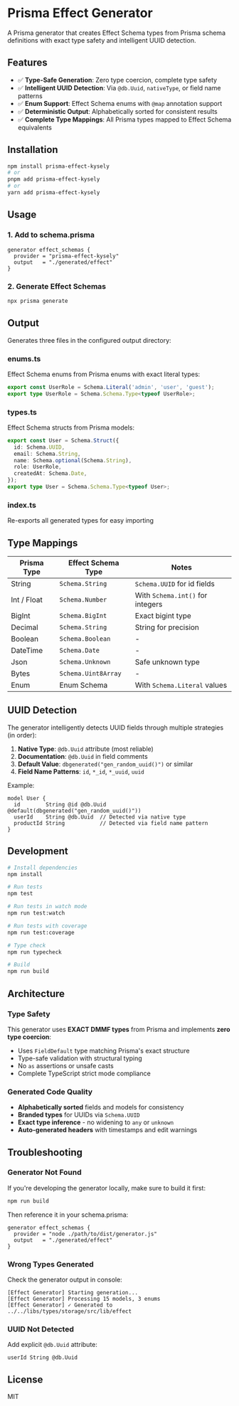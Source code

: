 # Prisma Effect Generator

A Prisma generator that creates Effect Schema types from Prisma schema definitions with exact type safety and intelligent UUID detection.

## Features

- ✅ **Type-Safe Generation**: Zero type coercion, complete type safety
- ✅ **Intelligent UUID Detection**: Via `@db.Uuid`, `nativeType`, or field name patterns
- ✅ **Enum Support**: Effect Schema enums with `@map` annotation support
- ✅ **Deterministic Output**: Alphabetically sorted for consistent results
- ✅ **Complete Type Mappings**: All Prisma types mapped to Effect Schema equivalents

## Installation

```bash
npm install prisma-effect-kysely
# or
pnpm add prisma-effect-kysely
# or
yarn add prisma-effect-kysely
```

## Usage

### 1. Add to schema.prisma

```prisma
generator effect_schemas {
  provider = "prisma-effect-kysely"
  output   = "./generated/effect"
}
```

### 2. Generate Effect Schemas

```bash
npx prisma generate
```

## Output

Generates three files in the configured output directory:

### enums.ts

Effect Schema enums from Prisma enums with exact literal types:

```typescript
export const UserRole = Schema.Literal('admin', 'user', 'guest');
export type UserRole = Schema.Schema.Type<typeof UserRole>;
```

### types.ts

Effect Schema structs from Prisma models:

```typescript
export const User = Schema.Struct({
  id: Schema.UUID,
  email: Schema.String,
  name: Schema.optional(Schema.String),
  role: UserRole,
  createdAt: Schema.Date,
});
export type User = Schema.Schema.Type<typeof User>;
```

### index.ts

Re-exports all generated types for easy importing

## Type Mappings

| Prisma Type | Effect Schema Type  | Notes                            |
| ----------- | ------------------- | -------------------------------- |
| String      | `Schema.String`     | `Schema.UUID` for id fields      |
| Int / Float | `Schema.Number`     | With `Schema.int()` for integers |
| BigInt      | `Schema.BigInt`     | Exact bigint type                |
| Decimal     | `Schema.String`     | String for precision             |
| Boolean     | `Schema.Boolean`    | -                                |
| DateTime    | `Schema.Date`       | -                                |
| Json        | `Schema.Unknown`    | Safe unknown type                |
| Bytes       | `Schema.Uint8Array` | -                                |
| Enum        | Enum Schema         | With `Schema.Literal` values     |

## UUID Detection

The generator intelligently detects UUID fields through multiple strategies (in order):

1. **Native Type**: `@db.Uuid` attribute (most reliable)
2. **Documentation**: `@db.Uuid` in field comments
3. **Default Value**: `dbgenerated("gen_random_uuid()")` or similar
4. **Field Name Patterns**: `id`, `*_id`, `*_uuid`, `uuid`

Example:

```prisma
model User {
  id        String @id @db.Uuid @default(dbgenerated("gen_random_uuid()"))
  userId    String @db.Uuid  // Detected via native type
  productId String           // Detected via field name pattern
}
```

## Development

```bash
# Install dependencies
npm install

# Run tests
npm test

# Run tests in watch mode
npm run test:watch

# Run tests with coverage
npm run test:coverage

# Type check
npm run typecheck

# Build
npm run build
```

## Architecture

### Type Safety

This generator uses **EXACT DMMF types** from Prisma and implements **zero type coercion**:

- Uses `FieldDefault` type matching Prisma's exact structure
- Type-safe validation with structural typing
- No `as` assertions or unsafe casts
- Complete TypeScript strict mode compliance

### Generated Code Quality

- **Alphabetically sorted** fields and models for consistency
- **Branded types** for UUIDs via `Schema.UUID`
- **Exact type inference** - no widening to `any` or `unknown`
- **Auto-generated headers** with timestamps and edit warnings

## Troubleshooting

### Generator Not Found

If you're developing the generator locally, make sure to build it first:

```bash
npm run build
```

Then reference it in your schema.prisma:

```prisma
generator effect_schemas {
  provider = "node ./path/to/dist/generator.js"
  output   = "./generated/effect"
}
```

### Wrong Types Generated

Check the generator output in console:

```
[Effect Generator] Starting generation...
[Effect Generator] Processing 15 models, 3 enums
[Effect Generator] ✓ Generated to ../../libs/types/storage/src/lib/effect
```

### UUID Not Detected

Add explicit `@db.Uuid` attribute:

```prisma
userId String @db.Uuid
```

## License

MIT
